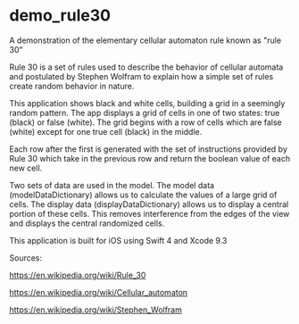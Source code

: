 # demo_rule30
A demonstration of the elementary cellular automaton rule known as "rule 30"

Rule 30 is a set of rules used to describe the behavior of cellular automata and postulated by Stephen Wolfram to explain how a simple set of rules create random behavior in nature. 

This application shows black and white cells, building a grid in a seemingly random pattern. The app displays a grid of cells in one of two states: true (black) or false (white). The grid begins with a row of cells which are false (white) except for one true cell (black) in the middle. 

Each row after the first is generated with the set of instructions provided by Rule 30 which take in the previous row and return the boolean value of each new cell. 

Two sets of data are used in the model. The model data (modelDataDictionary) allows us to calculate the values of a large grid of cells. The display data (displayDataDictionary) allows us to display a central portion of these cells. This removes interference from the edges of the view and displays the central randomized cells.


This application is built for iOS using Swift 4 and Xcode 9.3

Sources: 

https://en.wikipedia.org/wiki/Rule_30

https://en.wikipedia.org/wiki/Cellular_automaton

https://en.wikipedia.org/wiki/Stephen_Wolfram

